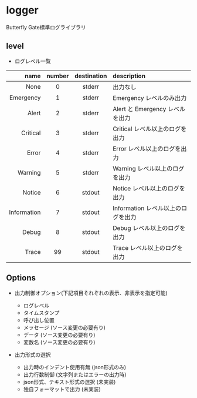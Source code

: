# logger
Butterfly Gate標準ログライブラリ

## level
- ログレベル一覧

| name        | number | destination | description |
| ---:        | :----: | :---------: | :---------- |
| None        | 0      | stderr      | 出力なし |
| Emergency   | 1      | stderr      | Emergency レベルのみ出力 |
| Alert       | 2      | stderr      | Alert と Emergency レベルを出力 |
| Critical    | 3      | stderr      | Critical レベル以上のログを出力 |
| Error       | 4      | stderr      | Error レベル以上のログを出力 |
| Warning     | 5      | stderr      | Warning レベル以上のログを出力 |
| Notice      | 6      | stdout      | Notice レベル以上のログを出力 |
| Information | 7      | stdout      | Information レベル以上のログを出力 |
| Debug       | 8      | stdout      | Debug レベル以上のログを出力 |
| Trace       | 99     | stdout      | Trace レベル以上のログを出力 |

## Options
- 出力制御オプション(下記項目それぞれの表示、非表示を指定可能)
    - ログレベル
    - タイムスタンプ
    - 呼び出し位置
    - メッセージ (ソース変更の必要有り)
    - データ (ソース変更の必要有り)
    - 変数名 (ソース変更の必要有り)

- 出力形式の選択
  - 出力時のインデント使用有無 (json形式のみ)
  - 出力行数制御 (文字列またはエラーの出力時)
  - json形式、テキスト形式の選択 (未実装)
  - 独自フォーマットで出力 (未実装)


